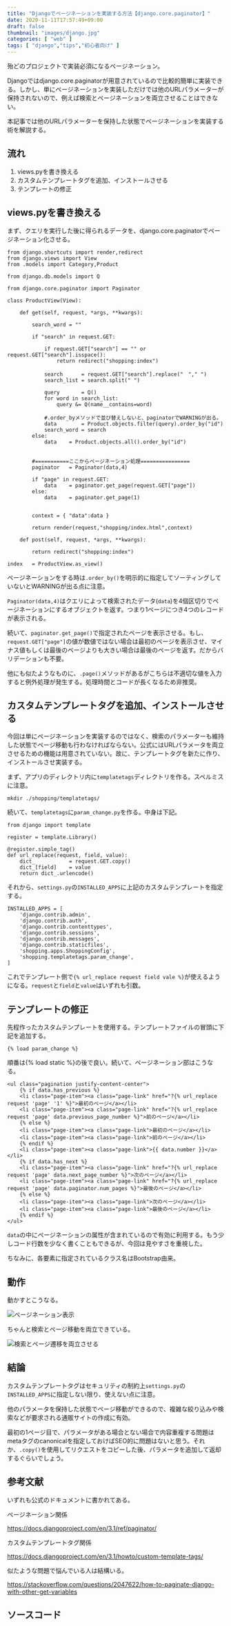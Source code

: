 ```yaml
---
title: "Djangoでページネーションを実装する方法【django.core.paginator】"
date: 2020-11-11T17:57:49+09:00
draft: false
thumbnail: "images/django.jpg"
categories: [ "web" ]
tags: [ "django","tips","初心者向け" ]
---
```



殆どのプロジェクトで実装必須になるページネーション。

Djangoではdjango.core.paginatorが用意されているので比較的簡単に実装できる。しかし、単にページネーションを実装しただけでは他のURLパラメーターが保持されないので、例えば検索とページネーションを両立させることはできない。

本記事では他のURLパラメーターを保持した状態でページネーションを実装する術を解説する。

## 流れ

1. views.pyを書き換える
1. カスタムテンプレートタグを追加、インストールさせる
1. テンプレートの修正


## views.pyを書き換える

まず、クエリを実行した後に得られるデータを、django.core.paginatorでページネーション化させる。

    from django.shortcuts import render,redirect
    from django.views import View
    from .models import Category,Product
    
    from django.db.models import Q
    
    from django.core.paginator import Paginator 
    
    class ProductView(View):
    
        def get(self, request, *args, **kwargs):
        
            search_word = ""
    
            if "search" in request.GET:
    
                if request.GET["search"] == "" or request.GET["search"].isspace():
                    return redirect("shopping:index")
    
                search      = request.GET["search"].replace("　"," ")
                search_list = search.split(" ")
    
                query       = Q() 
                for word in search_list:
                    query &= Q(name__contains=word)
    
                #.order_byメソッドで並び替えしないと、paginatorでWARNINGが出る。
                data        = Product.objects.filter(query).order_by("id")
                search_word = search
            else:
                data    = Product.objects.all().order_by("id")
    
    
            #===========ここからページネーション処理================
            paginator   = Paginator(data,4)
    
            if "page" in request.GET:
                data    = paginator.get_page(request.GET["page"])
            else:
                data    = paginator.get_page(1)
    
    
            context = { "data":data }
    
            return render(request,"shopping/index.html",context)
    
        def post(self, request, *args, **kwargs):
                
            return redirect("shopping:index")
       
    index   = ProductView.as_view()


ページネーションをする時は`.order_by()`を明示的に指定してソーティングしていないとWARNINGが出る点に注意。

`Paginator(data,4)`はクエリによって検索されたデータ(`data`)を4個区切りでページネーションにするオブジェクトを返す。つまり1ページにつき4つのレコードが表示される。

続いて、`paginator.get_page()`で指定されたページを表示させる。もし、`request.GET["page"]`の値が数値ではない場合は最初のページを表示させ、マイナス値もしくは最後のページよりも大きい場合は最後のページを返す。だからバリデーションも不要。

他にも似たようなものに、`.page()`メソッドがあるがこちらは不適切な値を入力すると例外処理が発生する。処理時間とコードが長くなるため非推奨。

## カスタムテンプレートタグを追加、インストールさせる

今回は単にページネーションを実装するのではなく、検索のパラメーターも維持した状態でページ移動も行わなければならない。公式にはURLパラメータを両立させるための機能は用意されていない。故に、テンプレートタグを新たに作り、インストールさせ実装する。

まず、アプリのディレクトリ内に`templatetags`ディレクトリを作る。スペルミスに注意。

    mkdir ./shopping/templatetags/

続いて、`templatetags`に`param_change.py`を作る。中身は下記。

    from django import template
    
    register = template.Library()
    
    @register.simple_tag()
    def url_replace(request, field, value):
        dict_           = request.GET.copy()
        dict_[field]    = value
        return dict_.urlencode()
    

それから、`settings.py`の`INSTALLED_APPS`に上記のカスタムテンプレートを指定する。

    INSTALLED_APPS = [
        'django.contrib.admin',
        'django.contrib.auth',
        'django.contrib.contenttypes',
        'django.contrib.sessions',
        'django.contrib.messages',
        'django.contrib.staticfiles',
        'shopping.apps.ShoppingConfig',
        'shopping.templatetags.param_change',
    ]

これでテンプレート側で`{% url_replace request field vale %}`が使えるようになる。`request`と`field`と`value`はいずれも引数。

## テンプレートの修正

先程作ったカスタムテンプレートを使用する。テンプレートファイルの冒頭に下記を追加する。

    {% load param_change %} 

順番は{% load static %}の後で良い。続いて、ページネーション部はこうなる。

    <ul class="pagination justify-content-center">
        {% if data.has_previous %}
        <li class="page-item"><a class="page-link" href="?{% url_replace request 'page' '1' %}">最初のページ</a></li>
        <li class="page-item"><a class="page-link" href="?{% url_replace request 'page' data.previous_page_number %}">前のページ</a></li>
        {% else %}
        <li class="page-item"><a class="page-link">最初のページ</a></li>
        <li class="page-item"><a class="page-link">前のページ</a></li>
        {% endif %}
        <li class="page-item"><a class="page-link">{{ data.number }}</a></li>
        {% if data.has_next %}
        <li class="page-item"><a class="page-link" href="?{% url_replace request 'page' data.next_page_number %}">次のページ</a></li>
        <li class="page-item"><a class="page-link" href="?{% url_replace request 'page' data.paginator.num_pages %}">最後のページ</a></li>
        {% else %}
        <li class="page-item"><a class="page-link">次のページ</a></li>
        <li class="page-item"><a class="page-link">最後のページ</a></li>
        {% endif %}
    </ul>

`data`の中にページネーションの属性が含まれているので有効に利用する。もう少しコード行数を少なく書くこともできるが、今回は見やすさを重視した。

ちなみに、各要素に指定されているクラス名はBootstrap由来。

## 動作

動かすとこうなる。

<div class="img-center"><img src="/images/Screenshot from 2020-11-15 12-19-31.png" alt="ページネーション表示"></div>

ちゃんと検索とページ移動を両立できている。

<div class="img-center"><img src="/images/Screenshot from 2020-11-15 12-20-45.png" alt="検索とページ遷移を両立させる"></div>


## 結論

カスタムテンプレートタグはセキュリティの制約上`settings.py`の`INSTALLED_APPS`に指定しない限り、使えない点に注意。

他のパラメータを保持した状態でページ移動ができるので、複雑な絞り込みや検索などが要求される通販サイトの作成に有効。

最初の1ページ目で、パラメータがある場合とない場合で内容重複する問題はmetaタグのcanonicalを指定しておけばSEO的に問題はないと思う。それか、`.copy()`を使用してリクエストをコピーした後、パラメータを追加して返却するぐらいでしょう。

## 参考文献

いずれも公式のドキュメントに書かれてある。

ページネーション関係

https://docs.djangoproject.com/en/3.1/ref/paginator/

カスタムテンプレートタグ関係

https://docs.djangoproject.com/en/3.1/howto/custom-template-tags/

似たような問題で悩んでいる人は結構いる。

https://stackoverflow.com/questions/2047622/how-to-paginate-django-with-other-get-variables

## ソースコード


